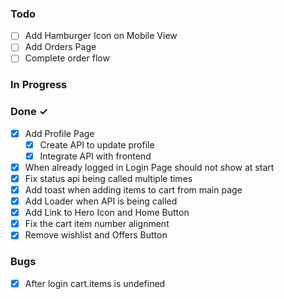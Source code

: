 ### Todo

-   [ ] Add Hamburger Icon on Mobile View
-   [ ] Add Orders Page
-   [ ] Complete order flow

### In Progress

### Done ✓

-   [x] Add Profile Page
    -   [x] Create API to update profile
    -   [x] Integrate API with frontend
-   [x] When already logged in Login Page should not show at start
-   [x] Fix status api being called multiple times
-   [x] Add toast when adding items to cart from main page
-   [x] Add Loader when API is being called
-   [x] Add Link to Hero Icon and Home Button
-   [x] Fix the cart item number alignment
-   [x] Remove wishlist and Offers Button

### Bugs

-   [x] After login cart.items is undefined
